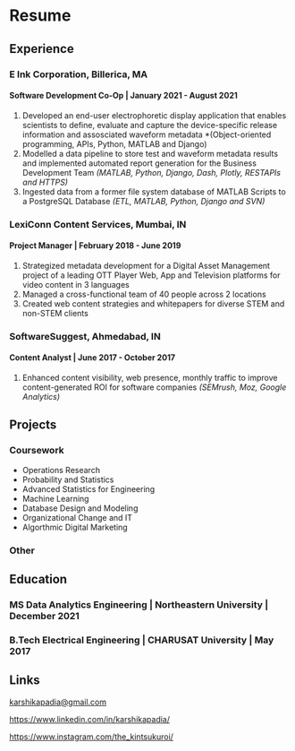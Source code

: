 # Resume

## Experience

### E Ink Corporation, Billerica, MA 
#### Software Development Co-Op | January 2021 - August 2021
1. Developed an end-user electrophoretic display application that enables scientists to define, evaluate and capture the device-specific release information and assosciated waveform metadata *(Object-oriented programming, APIs, Python, MATLAB and Django)
2. Modelled a data pipeline to store test and waveform metadata results and implemented automated report generation for the Business Development Team *(MATLAB, Python, Django, Dash, Plotly, RESTAPIs and HTTPS)*
3. Ingested data from a former file system database of MATLAB Scripts to a PostgreSQL Database *(ETL, MATLAB, Python, Django and SVN)*

### LexiConn Content Services, Mumbai, IN 
#### Project Manager | February 2018 - June 2019
1. Strategized metadata development for a Digital Asset Management project of a leading OTT Player Web, App and Television platforms for video content in 3 languages
2. Managed a cross-functional team of 40 people across 2 locations
3. Created web content strategies and whitepapers for diverse STEM and non-STEM clients

### SoftwareSuggest, Ahmedabad, IN 
#### Content Analyst | June 2017 - October 2017
1. Enhanced content visibility, web presence, monthly traffic to improve content-generated ROI for software companies *(SEMrush, Moz, Google Analytics)*

## Projects
### Coursework
- Operations Research
- Probability and Statistics
- Advanced Statistics for Engineering
- Machine Learning
- Database Design and Modeling
- Organizational Change and IT
- Algorthmic Digital Marketing

### Other



## Education

### MS Data Analytics Engineering   |   Northeastern University   |   December 2021
### B.Tech Electrical Engineering   |   CHARUSAT University       |   May 2017

## Links

<karshikapadia@gmail.com> 

<https://www.linkedin.com/in/karshikapadia/>

<https://www.instagram.com/the_kintsukuroi/>

